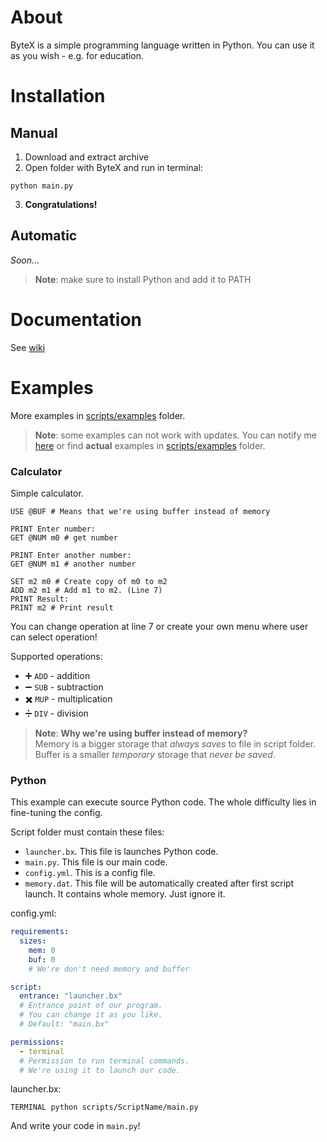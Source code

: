 # About

ByteX is a simple programming language written in Python. You can use it as you wish - e.g. for education.

# Installation

## Manual

1. Download and extract archive
2. Open folder with ByteX and run in terminal:
```
python main.py
```
3. **Congratulations!**

## Automatic

_Soon..._

> **Note**: make sure to install Python and add it to PATH

# Documentation

See [wiki](https://github.com/Cat0125/ByteX/wiki)

# Examples

More examples in [scripts/examples](https://github.com/Cat0125/ByteX/tree/main/scripts/examples) folder.

> **Note**: some examples can not work with updates.
You can notify me [here](https://github.com/Cat0125/ByteX/issues)
or find **actual** examples in [scripts/examples](https://github.com/Cat0125/ByteX/tree/main/scripts/examples) folder.

### Calculator

Simple calculator.

```bytex
USE @BUF # Means that we're using buffer instead of memory

PRINT Enter number:
GET @NUM m0 # get number

PRINT Enter another number:
GET @NUM m1 # another number

SET m2 m0 # Create copy of m0 to m2
ADD m2 m1 # Add m1 to m2. (Line 7)
PRINT Result:
PRINT m2 # Print result
```
You can change operation at line 7 or create your own menu where user can select operation!

Supported operations:
+ ➕ `ADD` - addition
+ ➖ `SUB` - subtraction
+ ✖️ `MUP` - multiplication
+ ➗ `DIV` - division

> **Note**: **Why we're using buffer instead of memory?**<br>
Memory is a bigger storage that _always saves_ to file in script folder.
Buffer is a smaller _temporary_ storage that _never be saved_.

### Python

This example can execute source Python code.
The whole difficulty lies in fine-tuning the config.

Script folder must contain these files:
- `launcher.bx`. This file is launches Python code.
- `main.py`. This file is our main code.
- `config.yml`. This is a config file.
- `memory.dat`. This file will be automatically created after first script launch. It contains whole memory. Just ignore it.

config.yml:
```yaml
requirements:
  sizes:
    mem: 0
    buf: 0
    # We're don't need memory and buffer

script:
  entrance: "launcher.bx"
  # Entrance point of our program.
  # You can change it as you like.
  # Default: "main.bx"

permissions:
  - terminal
  # Permission to run terminal commands.
  # We're using it to launch our code.
```

launcher.bx:
```bytex
TERMINAL python scripts/ScriptName/main.py
```

And write your code in `main.py`!
